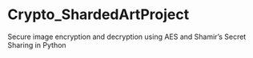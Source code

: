 # Crypto_ShardedArtProject
Secure image encryption and decryption using AES and Shamir’s Secret Sharing in Python
